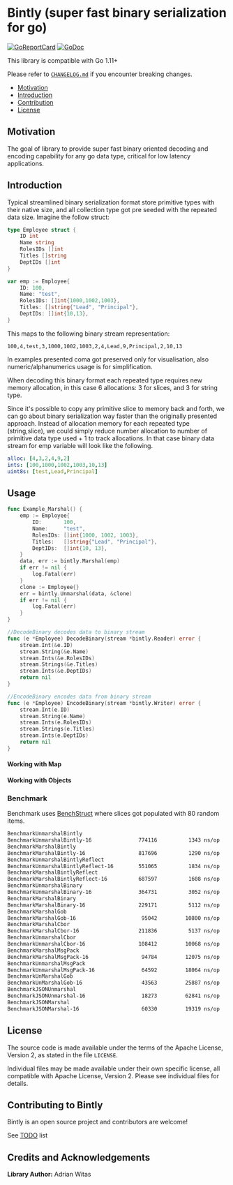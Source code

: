 # Bintly (super fast binary serialization for go) 

[![GoReportCard](https://goreportcard.com/badge/github.com/viant/bintly)](https://goreportcard.com/report/github.com/viant/bintly)
[![GoDoc](https://godoc.org/github.com/viant/bintly?status.svg)](https://godoc.org/github.com/viant/bintly)

This library is compatible with Go 1.11+

Please refer to [`CHANGELOG.md`](CHANGELOG.md) if you encounter breaking changes.

- [Motivation](#motivation)
- [Introduction](#introduction)
- [Contribution](#contributing-to-bintly)
- [License](#license)

## Motivation

The goal of library to provide super fast binary oriented decoding and encoding capability for any go data type, critical
for low latency applications.


## Introduction

Typical streamlined binary serialization format store primitive types with their native size, and all collection type
got pre seeded with the repeated data size. Imagine the follow struct:

```go
type Employee struct {
	ID int
	Name string
	RolesIDs []int
	Titles []string
    DeptIDs []int
}

var emp := Employee{
    ID: 100,
    Name: "test",
    RolesIDs: []int{1000,1002,1003},
    Titles: []string{"Lead", "Principal"},
    DeptIDs: []int{10,13},
}
```
This maps to the following binary stream representation:
```
100,4,test,3,1000,1002,1003,2,4,Lead,9,Principal,2,10,13
```

In examples presented coma got preserved only for visualisation, also numeric/alphanumerics usage is for simplification.

When decoding this binary format each repeated type requires new memory allocation, in this case 6 allocations:
3 for slices, and 3 for string type. 

Since it's possible to copy any primitive slice to memory back and forth, we can go about binary serialization way faster than the originally presented approach.
Instead of allocation memory for each repeated type (string,slice), we could simply reduce number allocation to number of 
primitive data type used + 1 to track allocations.
In that case binary data stream for emp variable will look like the following. 

```yaml
alloc: [4,3,2,4,9,2] 
ints: [100,1000,1002,1003,10,13]
uint8s: [test,Lead,Principal]
```


## Usage

```go
func Example_Marshal() {
	emp := Employee{
		ID:       100,
		Name:     "test",
		RolesIDs: []int{1000, 1002, 1003},
		Titles:   []string{"Lead", "Principal"},
		DeptIDs:  []int{10, 13},
	}
	data, err := bintly.Marshal(emp)
	if err != nil {
		log.Fatal(err)
	}
	clone := Employee{}
	err = bintly.Unmarshal(data, &clone)
	if err != nil {
		log.Fatal(err)
	}
}

//DecodeBinary decodes data to binary stream
func (e *Employee) DecodeBinary(stream *bintly.Reader) error {
	stream.Int(&e.ID)
	stream.String(&e.Name)
	stream.Ints(&e.RolesIDs)
	stream.Strings(&e.Titles)
	stream.Ints(&e.DeptIDs)
	return nil
}

//EncodeBinary encodes data from binary stream
func (e *Employee) EncodeBinary(stream *bintly.Writer) error {
	stream.Int(e.ID)
	stream.String(e.Name)
	stream.Ints(e.RolesIDs)
	stream.Strings(e.Titles)
	stream.Ints(e.DeptIDs)
	return nil
}
```

#### Working with Map


#### Working with Objects


### Benchmark

Benchmark uses [BenchStruct](stress/bench.go)  where slices got populated with 80 random items.

```bash
BenchmarkUnmarshalBintly
BenchmarkUnmarshalBintly-16           	  774116	      1343 ns/op	    3762 B/op	       6 allocs/op
BenchmarkMarshalBintly
BenchmarkMarshalBintly-16             	  817696	      1290 ns/op	    2484 B/op	       3 allocs/op
BenchmarkUnmarshalBintlyReflect
BenchmarkUnmarshalBintlyReflect-16    	  551065	      1834 ns/op	    3796 B/op	       7 allocs/op
BenchmarkMarshalBintlyReflect
BenchmarkMarshalBintlyReflect-16      	  687597	      1608 ns/op	    2506 B/op	      10 allocs/op
BenchmarkUnmarshalBinary
BenchmarkUnmarshalBinary-16           	  364731	      3052 ns/op	    3136 B/op	      75 allocs/op
BenchmarkMarshalBinary
BenchmarkMarshalBinary-16             	  229171	      5112 ns/op	    4536 B/op	       7 allocs/op
BenchmarkMarshalGob
BenchmarkMarshalGob-16                	   95042	     10800 ns/op	   11011 B/op	      37 allocs/op
BenchmarkMarshalCbor
BenchmarkMarshalCbor-16               	  211836	      5137 ns/op	    2193 B/op	       2 allocs/op
BenchmarkUnmarshalCbor
BenchmarkUnmarshalCbor-16             	  108412	     10068 ns/op	    3456 B/op	      81 allocs/op
BenchmarkMarshalMsgPack
BenchmarkMarshalMsgPack-16            	   94784	     12075 ns/op	    4722 B/op	       8 allocs/op
BenchmarkUnmarshalMsgPack
BenchmarkUnmarshalMsgPack-16          	   64592	     18064 ns/op	    4883 B/op	      86 allocs/op
BenchmarkUnMarshalGob
BenchmarkUnMarshalGob-16              	   43563	     25887 ns/op	   13656 B/op	     319 allocs/op
BenchmarkJSONUnmarshal
BenchmarkJSONUnmarshal-16             	   18273	     62841 ns/op	   15536 B/op	     314 allocs/op
BenchmarkJSONMarshal
BenchmarkJSONMarshal-16               	   60330	     19319 ns/op	    4358 B/op	       3 allocs/op
```


<a name="License"></a>
## License

The source code is made available under the terms of the Apache License, Version 2, as stated in the file `LICENSE`.

Individual files may be made available under their own specific license,
all compatible with Apache License, Version 2. Please see individual files for details.

<a name="Credits-and-Acknowledgements"></a>

## Contributing to Bintly

Bintly is an open source project and contributors are welcome!

See [TODO](TODO.md) list

## Credits and Acknowledgements

**Library Author:** Adrian Witas


